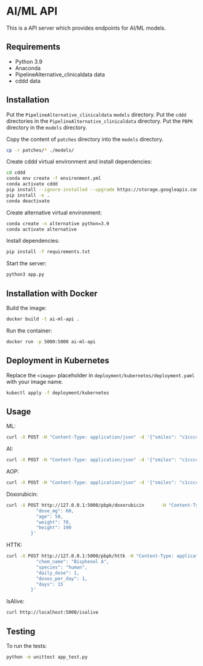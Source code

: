 # AI/ML API

This is a API server which provides endpoints for AI/ML models.

## Requirements

- Python 3.9
- Anaconda
- PipelineAlternative_clinicaldata data
- cddd data

## Installation

Put the `PipelineAlternative_clinicaldata` `models` directory.
Put the `cddd` directories in the `PipelineAlternative_clinicaldata` directory.
Put the `PBPK` directory in the `models` directory.

Copy the content of `patches` directory into the `models` directory.

```sh
cp -r patches/* ./models/
```

Create cddd virtual environment and install dependencies:

```sh
cd cddd
conda env create -f environment.yml
conda activate cddd
pip install --ignore-installed --upgrade https://storage.googleapis.com/tensorflow/linux/cpu/tensorflow-1.10.0-cp36-cp36m-linux_x86_64.whl
pip install -e .
conda deactivate
```

Create alternative virtual environment:

```sh
conda create -n alternative python=3.9
conda activate alternative
```

Install dependencies:

```sh
pip install -f requirements.txt
```

Start the server:

```sh
python3 app.py
```

## Installation with Docker

Build the image:

```sh
docker build -t ai-ml-api .
```

Run the container:

```sh
docker run -p 5000:5000 ai-ml-api
```

## Deployment in Kubernetes

Replace the `<image>` placeholder in `deployment/kubernetes/deployment.yaml` with your image name.

```sh
kubectl apply -f deployment/kubernetes
```

## Usage

ML:

```sh
curl -X POST -H "Content-Type: application/json" -d '{"smiles": "c1ccccc1O"}' http://localhost:5000/clinicaldata/ml/evaluate -o results.csv
```

AI:

```sh
curl -X POST -H "Content-Type: application/json" -d '{"smiles": "c1ccccc1O"}' http://localhost:5000/clinicaldata/ai/evaluate
```

AOP:

```sh
curl -X POST -H "Content-Type: application/json" -d '{"smiles": "c1ccccc1O"}' http://localhost:5000/clinicaldata/aop/evaluate
```

Doxorubicin:

```sh
curl -X POST http://127.0.0.1:5000/pbpk/doxorubicin      -H "Content-Type: application/json"      -d '{
           "dose_mg": 60,
           "age": 50,
           "weight": 70,
           "height": 190
         }'
```

HTTK:

```sh
curl -X POST http://127.0.0.1:5000/pbpk/httk -H "Content-Type: application/json"      -d '{
           "chem_name": "Bisphenol A",
           "species": "human",
           "daily_dose": 1,
           "doses_per_day": 1,
           "days": 15
         }'
```

IsAlive:

```sh
curl http://localhost:5000/isalive
```

## Testing

To run the tests:

```sh
python -m unittest app_test.py
```